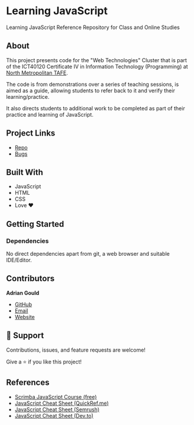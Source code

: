 # Learning JavaScript

Learning JavaScript Reference Repository for Class and Online Studies 

## About
This project presents code for the "Web Technologies" Cluster that is
part of the ICT40120 Certificate IV in Information Technology 
(Programming) at [North Metropolitan TAFE](https://northmetro.tafe.wa.edu.au).

The code is from demonstrations over a series of teaching sessions, 
is aimed as a guide, allowing students to refer back to it and verify 
their learning/practice.

It also directs students to additional work to be completed as 
part of their practice and learning of JavaScript.

## Project Links
- [Repo](https://github.com/AdyGCode/WT-Learning-JS "Web Technologies Learning JavaScript Repo")
- [Bugs](https://github.com/AdyGCode/WT-Learning-JS/issues "Issues Page")

## Built With
- JavaScript
- HTML
- CSS 
- Love ❤

## Getting Started

### Dependencies

No direct dependencies apart from git, a web browser and suitable IDE/Editor.

## Contributors

**Adrian Gould**
- [GitHub](https://github.com/AdyGCode "Adrian Gould")
- [Email](mailto:adrian.gould@nmtafe.wa.edu.au?subject=WT-Learning-JS "WebTech: Learning JS")
- [Website](https://NorthMetro.TAFE.wa.edu.au "Welcome to North Metropolitan TAFE")

## 🤝 Support
Contributions, issues, and feature requests are welcome!

Give a ⭐ if you like this project!

## References

- [Scrimba JavaScript Course (free)](https://scrimba.com/learn/learnjavascript/)
- [JavaScript Cheat Sheet (QuickRef.me)](https://quickref.me/javascript)
- [JavaScript Cheat Sheet (Semrush)](https://www.semrush.com/blog/javascript-cheat-sheet/)
- [JavaScript Cheat Sheet (Dev.to)](https://dev.to/j471n/javascript-cheat-sheet-you-needed-2id)


